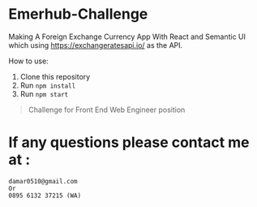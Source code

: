 # Emerhub-Challenge
Making A Foreign Exchange Currency App With React and Semantic UI which using https://exchangeratesapi.io/ as the API.

How to use:
1. Clone this repository
2. Run `npm install`
3. Run `npm start`

> Challenge for Front End Web Engineer position

# If any questions please contact me at : 

    damar0510@gmail.com
    Or
    0895 6132 37215 (WA)
